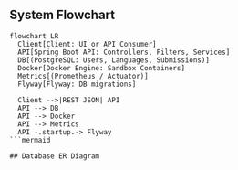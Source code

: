 
## System Flowchart

```mermaid
flowchart LR
  Client[Client: UI or API Consumer]
  API[Spring Boot API: Controllers, Filters, Services]
  DB[(PostgreSQL: Users, Languages, Submissions)]
  Docker[Docker Engine: Sandbox Containers]
  Metrics[(Prometheus / Actuator)]
  Flyway[Flyway: DB migrations]

  Client -->|REST JSON| API
  API --> DB
  API --> Docker
  API --> Metrics
  API -.startup.-> Flyway
```mermaid

## Database ER Diagram
